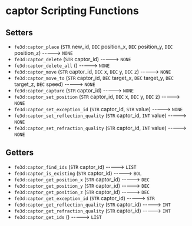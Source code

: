 # captor Scripting Functions

## Setters

- `fe3d:captor_place` (`STR` new_id, `DEC` position_x, `DEC` position_y, `DEC` position_z) -----> `NONE`
- `fe3d:captor_delete` (`STR` captor_id) -----> `NONE`
- `fe3d:captor_delete_all` () -----> `NONE`
- `fe3d:captor_move` (`STR` captor_id, `DEC` x, `DEC` y, `DEC` z) -----> `NONE`
- `fe3d:captor_move_to` (`STR` captor_id, `DEC` target_x, `DEC` target_y, `DEC` target_z, `DEC` speed) -----> `NONE`
- `fe3d:captor_capture` (`STR` captor_id) -----> `NONE`
- `fe3d:captor_set_position` (`STR` captor_id, `DEC` x, `DEC` y, `DEC` z) -----> `NONE`
- `fe3d:captor_set_exception_id` (`STR` captor_id, `STR` value) -----> `NONE`
- `fe3d:captor_set_reflection_quality` (`STR` captor_id, `INT` value) -----> `NONE`
- `fe3d:captor_set_refraction_quality` (`STR` captor_id, `INT` value) -----> `NONE`

## Getters

- `fe3d:captor_find_ids` (`STR` captor_id) -----> `LIST`
- `fe3d:captor_is_existing` (`STR` captor_id) -----> `BOL`
- `fe3d:captor_get_position_x` (`STR` captor_id) -----> `DEC`
- `fe3d:captor_get_position_y` (`STR` captor_id) -----> `DEC`
- `fe3d:captor_get_position_z` (`STR` captor_id) -----> `DEC`
- `fe3d:captor_get_exception_id` (`STR` captor_id) -----> `STR`
- `fe3d:captor_get_reflection_quality` (`STR` captor_id) -----> `INT`
- `fe3d:captor_get_refraction_quality` (`STR` captor_id) -----> `INT`
- `fe3d:captor_get_ids` () -----> `LIST`
